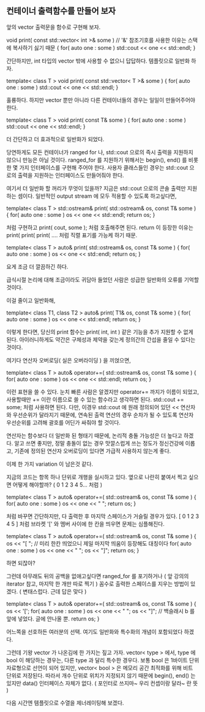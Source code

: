 ## 컨테이너 출력함수를 만들어 보자

앞의 vector 출력문을 함수로 구현해 보자.

void print( const std::vector< int >& some ) // '&' 참조기호를 사용한 이유는 스택에 복사하기 싫기 때문
{
    for( auto one : some )
        std::cout << one << std::endl;
}

간단하지만, int 타입의 vector 밖에 사용할 수 없으니 답답하다.
템플릿으로 일반화 하자.

template< class T >
void print( const std::vector< T >& some )
{
    for( auto one : some )
        std::cout << one << std::endl;
}

훌륭하다.
하지만 vector 뿐만 아니라 다른 컨테이너들의 경우는 일일이 만들어주어야 한다.

template< class T >
void print( const T& some )
{
    for( auto one : some )
        std::cout << one << std::endl;
}

더 간단하고 더 효과적으로 일반화가 되었다.

당연하게도 모든 컨테이너가 ranged for 나, std::cout 으로의 즉시 출력을 지원하지 않으니 만능은 아닐 것이다.
ranged_for 를 지원하기 위해서는 begin(), end() 를 비롯한 몇 가지 인터페이스를 구현해 주어야 한다.
사용자 클래스들인 경우는 std::cout 으로의 출력을 지원하는 인터페이스도 만들어줘야 한다.

여기서 더 일반화 할 꺼리가 무엇이 있을까?
지금은 std::cout 으로의 콘솔 출력만 지원하는 셈이다.
일반적인 output stream 에 모두 적용할 수 있도록 하고싶다면,

template< class T >
std::ostream& print( std::ostream& os, const T& some )
{
    for( auto one : some )
        os << one << std::endl;
    return  os;
}

처럼 구현하고 print( cout, some ); 처럼 호출해주면 된다.
return 이 등장한 이유는 print( print( print( .... 처럼 직렬 표기를 가능케 하기 때문.

template< class T >
auto& print( std::ostream& os, const T& some )
{
    for( auto one : some )
        os << one << std::endl;
    return  os;
}

요게 조금 더 깔끔하긴 하다.

급식시절 논리에 대해 조금이라도 귀담아 들었던 사람은
성급한 일반화의 오류를 기억할 것이다.

이걸 줄이고 일반화해,

template< class T1, class T2 >
auto& print( T1& os, const T& some )
{
    for( auto one : some )
        os << one << std::endl;
    return  os;
}

이렇게 한다면, 당신의 print 함수는 print( int, int ) 같은 기능을 추가 지원할 수 없게 된다.
아이러니하게도 약간은 구체성과 제약을 갖는게
정의간의 간섭을 줄일 수 있다는 것이다.

여기다 연산자 오버로딩( 실은 오버라이딩 ) 을 끼얹으면,

template< class T >
auto& operator+=( std::ostream& os, const T& some )
{
    for( auto one : some )
        os << one << std::endl;
    return  os;
}

이런 표현을 쓸 수 있다. 눈치 빠른 사람은 알겠지만 operator+= 까지가 이름이 되었고,
사용할때만 += 이란 이름으로 쓸 수 있는 함수라고 생각하면 된다.
std::cout += some; 처럼 사용하면 된다.
다만, 이경우 std::cout 에 원래 정의되어 있던 << 연산자와 우선순위가 달라지기 때문에,
연속된 출력 연산의 경우
순차가 될 수 있도록 연산자 우선순위를 고려해 괄호를 어딘가 싸줘야 할 것이다.

연산자는 함수보다 더 일반화 된 형태기 때문에,
논리적 충돌 가능성은 더 높다고 하겠다.
알고 쓰면 좋지만, 정말 충돌이 없는 경우 맛깔스럽게 쓰는 정도가 정신건강에 이롭고,
기존에 정의된 연산자 오버로딩이 있다면 가급적 사용하지 않는게 좋다.

이제 한 가지 variation 이 남은것 같다.

지금의 코드는 항목 하나 단위로 개행을 실시하고 있다.
옆으로 나란히 붙여서 찍고 싶으면 어떻게 해야할까? ( 0 1 2 3 4 5... 처럼 )

template< class T >
auto& operator+=( std::ostream& os, const T& some )
{
    for( auto one : some )
        os << one << " ";
    return  os;
}

처럼 바꾸면 간단하지만, 다 출력한 후 마지막 스페이스가 거슬릴 경우가 있다.
[ 0 1 2 3 4 5 ] 처럼 브라켓 '[' 와 멤버 사이에 한 칸을 띄우면 문제는 심플해진다.

template< class T >
auto& operator+=( std::ostream& os, const T& some )
{
    os << "[ "; // 미리 한칸 띄었으니 제일 마지막 띄움이 등장해도 대칭이다
    for( auto one : some )
        os << one << " ";
    os << "]";
    return  os;
}

하면 되잖아?

그런데 아무래도 뒤의 공백을 없애고싶다면 ranged_for 를 포기하거나
( 앞 강의의 iterator 참고, 마지막 한 개만 따로 찍기 )
꼼수로 출력한 스페이스를 지우는 방법이 있겠다. ( 변태스럽다. 근데 답은 맞다 )

template< class T >
auto& operator+=( std::ostream& os, const T& some )
{
    os << '[';
    for( auto one : some )
        os << one << " ";
    os << "]"; // 백슬래시 b 를 앞에 넣었다. 글에 안나올 뿐.
    return  os;
}

어느쪽을 선호하든 여러분의 선택.
여기도 일반화와 특수화의 개념이 포함되었다 하겠다.

그런데 기왕 vector 가 나온김에 한 가지는 짚고 가자.
vector< type > 에서, type 에 bool 이 해당하는 경우는, 다른 type 과 달리 특수한 경우다.
보통 bool 은 1바이트 단위 자료형으로 선언이 되어 있지만,
vector< bool > 은 메모리 공간 최적화를 위해 비트 단위로 저장된다.
따라서 개수 단위로 위치가 지정되지 않기 때문에 begin(), end() 는 있지만
data() 인터페이스 자체가 없다.
( 포인터로 쓰지마~ 우리 컨셉이랑 달라~ 란 뜻 )

다음 시간엔 템플릿으로 수열을 제너레이팅해 보겠다.
